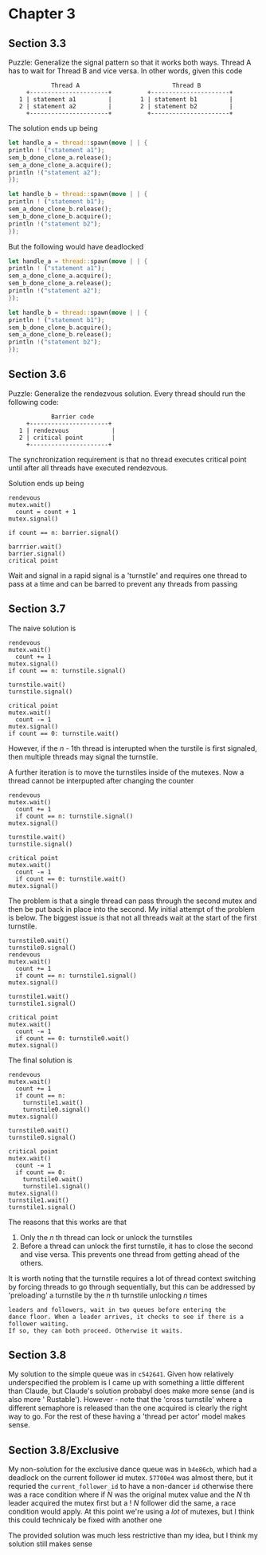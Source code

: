 # Chapter 3

## Section 3.3

Puzzle: Generalize the signal pattern so that it works both ways. Thread A has
to wait for Thread B and vice versa. In other words, given this code

```text
            Thread A                          Thread B
     +----------------------+          +----------------------+
   1 | statement a1         |        1 | statement b1         |
   2 | statement a2         |        2 | statement b2         |
     +----------------------+          +----------------------+
```

The solution ends up being

```rust
let handle_a = thread::spawn(move | | {
println ! ("statement a1");
sem_b_done_clone_a.release();
sem_a_done_clone_a.acquire();
println !("statement a2");
});

let handle_b = thread::spawn(move | | {
println ! ("statement b1");
sem_a_done_clone_b.release();
sem_b_done_clone_b.acquire();
println !("statement b2");
});
```

But the following would have deadlocked

```rust
let handle_a = thread::spawn(move | | {
println ! ("statement a1");
sem_a_done_clone_a.acquire();
sem_b_done_clone_a.release();
println !("statement a2");
});

let handle_b = thread::spawn(move | | {
println ! ("statement b1");
sem_b_done_clone_b.acquire();
sem_a_done_clone_b.release();
println !("statement b2");
});
```

## Section 3.6

Puzzle: Generalize the rendezvous solution. Every thread should run the
following code:

```text
            Barrier code
     +----------------------+
   1 | rendezvous            |
   2 | critical point        |
     +----------------------+
```

The synchronization requirement is that no thread executes critical point
until after all threads have executed rendezvous.

Solution ends up being

```text
rendevous
mutex.wait()
  count = count + 1
mutex.signal()

if count == n: barrier.signal()

barrrier.wait()
barrier.signal()
critical point
```

Wait and signal in a rapid signal is a 'turnstile' and requires one thread to pass at a time and can be barred to
prevent any threads from passing

## Section 3.7

The naive solution is

```text
rendevous
mutex.wait()
  count += 1
mutex.signal()
if count == n: turnstile.signal()

turnstile.wait()
turnstile.signal()

critical point
mutex.wait()
  count -= 1
mutex.signal()
if count == 0: turnstile.wait()
```

However, if the _n_ - 1th thread is interupted when the turstile is first signaled, then multiple threads may signal the
turnstile.

A further iteration is to move the turnstiles inside of the mutexes. Now a thread cannot be interpupted after changing
the counter

```text
rendevous
mutex.wait()
  count += 1
  if count == n: turnstile.signal()
mutex.signal()

turnstile.wait()
turnstile.signal()

critical point
mutex.wait()
  count -= 1
  if count == 0: turnstile.wait()
mutex.signal()
```

The problem is that a single thread can pass through the second mutex and then be put back in place into the second. My
initial attempt of the problem is below. The biggest issue is that not all threads wait at the start of the first
turnstile.

```
turnstile0.wait()
turnstile0.signal()
rendevous
mutex.wait()
  count += 1
  if count == n: turnstile1.signal()
mutex.signal()

turnstile1.wait()
turnstile1.signal()

critical point
mutex.wait()
  count -= 1
  if count == 0: turnstile0.wait()
mutex.signal()
```

The final solution is

```
rendevous
mutex.wait()
  count += 1
  if count == n:
    turnstile1.wait()
    turnstile0.signal()
mutex.signal()

turnstile0.wait()
turnstile0.signal()

critical point
mutex.wait()
  count -= 1
  if count == 0:
    turnstile0.wait()
    turnstile1.signal()
mutex.signal()
turnstile1.wait()
turnstile1.signal()
```

The reasons that this works are that

1) Only the _n_ th thread can lock or unlock the turnstiles
2) Before a thread can unlock the first turnstile, it has to close the second and vise versa. This prevents one thread
   from getting ahead of the others.

It is worth noting that the turnstile requires a lot of thread context switching by forcing threads to go through
sequentially, but this can be addressed by 'preloading' a turnstile by the _n_ th turnstile unlocking _n_ times

```
leaders and followers, wait in two queues before entering the
dance floor. When a leader arrives, it checks to see if there is a follower waiting.
If so, they can both proceed. Otherwise it waits.
```

## Section 3.8

My solution to the simple queue was in `c542641`. Given how relatively underspecified the problem is I came up with
something a little different than Claude, but Claude's solution probabyl does make more sense (and is also more '
Rustable'). However - note that the 'cross turnstile' where a different semaphore is released than the one acquired is
clearly the right way to go. For the rest of these having a 'thread per actor' model makes sense.

## Section 3.8/Exclusive

My non-solution for the exclusive dance queue was in `b4e86cb`, which had a deadlock on the current follower id mutex.
`57700e4` was almost there, but it requried the `current_follower_id` to have a non-dancer `id` otherwise there was
a race condition where if _N_ was the original mutex value and the _N_ th leader acquired the mutex first but a ! 
_N_ follower did the same, a race condition would apply. At this point we're using a _lot_ of mutexes, but I think 
this could technicaly be fixed with another one

The provided solution was much less restrictive than my idea, but I think my solution still makes sense